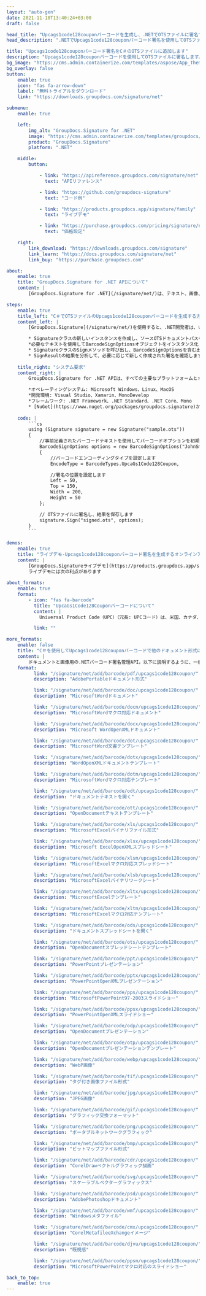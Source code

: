 ```yaml
---
layout: "auto-gen"
date: 2021-11-10T13:40:24+03:00
draft: false

head_title: "Upcags1code128couponバーコードを生成し、.NETでOTSファイルに署名する|署名文書"
head_description: ".NETでUpcags1code128couponバーコード署名を使用してOTSファイルに署名する-人気のあるビジネスドキュメントや画像ファイル形式にバーコードを追加する."

title: "Upcags1code128couponバーコード署名をC＃のOTSファイルに追加します"
description: "Upcags1code128couponバーコードを使用してOTSファイルに署名します。署名プロパティを操作し、ニーズに合ったドキュメント内で高度な署名オプションを設定します."
bg_image: "https://cms.admin.containerize.com/templates/aspose/App_Themes/V3/images/bg/header1.png"
bg_overlay: false
button:
    enable: true
    icon: "fas fa-arrow-down"
    label: "無料トライアルをダウンロード"
    link: "https://downloads.groupdocs.com/signature/net"

submenu:
    enable: true

    left:
        img_alt: "GroupDocs.Signature for .NET"
        image: "https://cms.admin.containerize.com/templates/groupdocs/images/product-logos/90x90-noborder/groupdocs-signature-net.png"
        product: "GroupDocs.Signature"
        platform: ".NET"

    middle:
        button:

            - link: "https://apireference.groupdocs.com/signature/net"
              text: "APIリファレンス"

            - link: "https://github.com/groupdocs-signature"
              text: "コード例"

            - link: "https://products.groupdocs.app/signature/family"
              text: "ライブデモ"

            - link: "https://purchase.groupdocs.com/pricing/signature/net"
              text: "価格設定"

    right:
        link_download: "https://downloads.groupdocs.com/signature"
        link_learn: "https://docs.groupdocs.com/signature/net"
        link_buy: "https://purchase.groupdocs.com"

about:
    enable: true
    title: "GroupDocs.Signature for .NET APIについて"
    content: |
        [GroupDocs.Signature for .NET](/signature/net/)は、テキスト、画像、バーコード、スタンプ、フォームフィールド、QRコード、メタデータなどのさまざまな署名タイプを使用してデジタルドキュメントに電子署名するネイティブ.NETAPIです。ユーザーは、PDF、Microsoft Word、Excelワークシート、PowerPointプレゼンテーション、Adobe Photoshop、メタファイル、および画像ファイル形式内のデジタル署名を追加、編集、検証、削除、および検索でき、必要に応じて署名プロパティをカスタマイズするための追加サポートがあります。

steps:
    enable: true
    title_left: "C＃でOTSファイルのUpcags1code128couponバーコードを生成する方法"
    content_left: |
        [GroupDocs.Signature](/signature/net/)を使用すると、.NET開発者は、いくつかの簡単な手順を実行することで、アプリケーション内のOTSファイルにUpcags1code128couponバーコードを簡単に追加できます。

        * Signatureクラスの新しいインスタンスを作成し、ソースOTSドキュメントパスをコンストラクターパラメーターとして渡します。
        *必要なテキストを使用してBarcodeSignOptionsオブジェクトをインスタンス化し、EncodeTypeプロパティをUpcaGs1Code128Couponに設定します。
        * SignatureクラスのSignメソッドを呼び出し、BarcodeSignOptionsを含む出力OTSファイル名を渡します。
        * SignResultの結果を分析して、必要に応じて新しく作成された署名を確認します。
        
    title_right: "システム要求"
    content_right: |
        GroupDocs.Signature for .NET APIは、すべての主要なプラットフォームとオペレーティングシステムでサポートされています。以下のコードを実行する前に、システムに次の前提条件がインストールされていることを確認してください。

        *オペレーティングシステム: Microsoft Windows、Linux、MacOS
        *開発環境: Visual Studio、Xamarin、MonoDevelop
        *フレームワーク: .NET Framework、.NET Standard、.NET Core、Mono
        * [NuGet](https://www.nuget.org/packages/groupdocs.signature)からGroupDocs.Signaturefor.NETの最新バージョンをダウンロードします
        
    code: |
        ```cs
        using (Signature signature = new Signature("sample.ots"))
        {
            //事前定義されたバーコードテキストを使用してバーコードオプションを初期化します
            BarcodeSignOptions options = new BarcodeSignOptions("JohnSmith")
            {
                //バーコードエンコーディングタイプを設定します
                EncodeType = BarcodeTypes.UpcaGs1Code128Coupon,

                //署名の位置を設定します
                Left = 50,
                Top = 150,
                Width = 200,
                Height = 50
            };

            // OTSファイルに署名し、結果を保存します 
            signature.Sign("signed.ots", options);
        }
        ```
        
demos:
    enable: true
    title: "ライブデモ-Upcags1code128couponバーコード署名を生成するオンラインアプリ"
    content: |
        [GroupDocs.Signatureライブデモ](https://products.groupdocs.app/signature/family)サイトにアクセスして、Upcags1code128couponバーコードをOTSファイルに今すぐ追加してください。  
        ライブデモには次の利点があります
        
about_formats:
    enable: true
    format:
        - icon: "fas fa-barcode"
          title: "UpcaGs1Code128Couponバーコードについて"
          content: |
            Universal Product Code（UPC）（冗長: UPCコード）は、米国、カナダ、ヨーロッパ、オーストラリア、ニュージーランド、およびその他の国で店舗の貿易品目を追跡するために広く使用されているバーコード記号です。クーポン拡張コードには通常、アプリケーションID、UPCプレフィックス、オファーコード、および有効期限が含まれています。

          link: ""

more_formats:
    enable: false
    title: "C＃を使用してUpcags1code128couponバーコードで他のドキュメント形式に署名する"
    content: |
        ドキュメントと画像用の.NETバーコード署名管理API。以下に説明するように、一般的なファイル形式のいくつかにバーコード署名を追加します。
    format: 
          link: "/signature/net/add/barcode/pdf/upcags1code128coupon/"
          description: "AdobePortableドキュメント形式"

          link: "/signature/net/add/barcode/doc/upcags1code128coupon/"
          description: "MicrosoftWordドキュメント"

          link: "/signature/net/add/barcode/docm/upcags1code128coupon/"
          description: "MicrosoftWordマクロ対応ドキュメント"

          link: "/signature/net/add/barcode/docx/upcags1code128coupon/"
          description: "Microsoft WordOpenXMLドキュメント"

          link: "/signature/net/add/barcode/dot/upcags1code128coupon/"
          description: "MicrosoftWord文書テンプレート"

          link: "/signature/net/add/barcode/dotx/upcags1code128coupon/"
          description: "WordOpenXMLドキュメントテンプレート"

          link: "/signature/net/add/barcode/dotm/upcags1code128coupon/"
          description: "MicrosoftWordマクロ対応テンプレート"       

          link: "/signature/net/add/barcode/odt/upcags1code128coupon/"
          description: "ドキュメントテキストを開く"

          link: "/signature/net/add/barcode/ott/upcags1code128coupon/"
          description: "OpenDocumentテキストテンプレート"

          link: "/signature/net/add/barcode/xls/upcags1code128coupon/"
          description: "MicrosoftExcelバイナリファイル形式"

          link: "/signature/net/add/barcode/xlsx/upcags1code128coupon/"
          description: "Microsoft ExcelOpenXMLスプレッドシート"

          link: "/signature/net/add/barcode/xlsm/upcags1code128coupon/"
          description: "MicrosoftExcelマクロ対応スプレッドシート"

          link: "/signature/net/add/barcode/xlsb/upcags1code128coupon/"
          description: "MicrosoftExcelバイナリワークシート"

          link: "/signature/net/add/barcode/xltx/upcags1code128coupon/"
          description: "MicrosoftExcelテンプレート"

          link: "/signature/net/add/barcode/xltm/upcags1code128coupon/"
          description: "MicrosoftExcelマクロ対応テンプレート"

          link: "/signature/net/add/barcode/ods/upcags1code128coupon/"
          description: "ドキュメントスプレッドシートを開く"

          link: "/signature/net/add/barcode/ots/upcags1code128coupon/"
          description: "OpenDocumentスプレッドシートテンプレート"

          link: "/signature/net/add/barcode/ppt/upcags1code128coupon/"
          description: "PowerPointプレゼンテーション"

          link: "/signature/net/add/barcode/pptx/upcags1code128coupon/"
          description: "PowerPointOpenXMLプレゼンテーション"

          link: "/signature/net/add/barcode/pps/upcags1code128coupon/"
          description: "MicrosoftPowerPoint97-2003スライドショー"

          link: "/signature/net/add/barcode/ppsx/upcags1code128coupon/"
          description: "PowerPointOpenXMLスライドショー"                              

          link: "/signature/net/add/barcode/odp/upcags1code128coupon/"
          description: "OpenDocumentプレゼンテーション"

          link: "/signature/net/add/barcode/otp/upcags1code128coupon/"
          description: "OpenDocumentプレゼンテーションテンプレート"

          link: "/signature/net/add/barcode/webp/upcags1code128coupon/"
          description: "WebP画像"

          link: "/signature/net/add/barcode/tif/upcags1code128coupon/"
          description: "タグ付き画像ファイル形式"

          link: "/signature/net/add/barcode/jpg/upcags1code128coupon/"
          description: "JPEG画像"

          link: "/signature/net/add/barcode/gif/upcags1code128coupon/"
          description: "グラフィック交換フォーマット"

          link: "/signature/net/add/barcode/png/upcags1code128coupon/"
          description: "ポータブルネットワークグラフィック"

          link: "/signature/net/add/barcode/bmp/upcags1code128coupon/"
          description: "ビットマップファイル形式"

          link: "/signature/net/add/barcode/cdr/upcags1code128coupon/"
          description: "CorelDrawベクトルグラフィック描画"

          link: "/signature/net/add/barcode/svg/upcags1code128coupon/"
          description: "スケーラブルベクターグラフィックス"

          link: "/signature/net/add/barcode/psd/upcags1code128coupon/"
          description: "AdobePhotoshopドキュメント"

          link: "/signature/net/add/barcode/wmf/upcags1code128coupon/"
          description: "Windowsメタファイル"        

          link: "/signature/net/add/barcode/cmx/upcags1code128coupon/"
          description: "CorelMetafileeXchangeイメージ"

          link: "/signature/net/add/barcode/djvu/upcags1code128coupon/"
          description: "既視感"

          link: "/signature/net/add/barcode/ppsm/upcags1code128coupon/"
          description: "MicrosoftPowerPointマクロ対応のスライドショー"

back_to_top:
    enable: true
---
```

